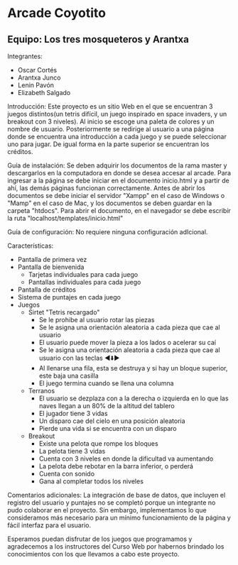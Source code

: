 # Arcade Coyotito

<h2>Equipo: Los tres mosqueteros y Arantxa</h2>

Integrantes:
- Oscar Cortés
- Arantxa Junco
- Lenin Pavón
- Elizabeth Salgado

Introducción:
Este proyecto es un sitio Web en el que se encuentran 3 juegos distintos(un tetris difícil, un juego inspirado en space invaders, y un breakout con 3 niveles). Al inicio se escoge una paleta de colores y un nombre de usuario. Posteriormente se redirige al usuario a una página donde se encuentra una introducción a cada juego y se puede seleccionar uno para jugar. De igual forma en la parte superior se encuentran los créditos.

Guía de instalación:
Se deben adquirir los documentos de la rama master y descargarlos en la computadora en donde se desea accesar al arcade.
Para ingresar a la página se debe iniciar en el documento inicio.html y a partir de ahí, las demás páginas funcionan correctamente.
Antes de abrir los documentos se debe iniciar el servidor "Xampp" en el caso de Windows o "Mamp" en el caso de Mac, y los documentos se deben guardar en la carpeta "htdocs".
Para abrir el documento, en el navegador se debe escribir la ruta "localhost/templates/inicio.html"

Guía de configuración:
No requiere ninguna configuración adIcional.

Características:
- Pantalla de primera vez
- Pantalla de bienvenida
  - Tarjetas individuales para cada juego
  - Pantallas individuales para cada juego
- Pantalla de créditos
- Sistema de puntajes en cada juego
- Juegos
  - Sirtet "Tetris recargado"
    - Se le prohibe al usuario rotar las piezas
    - Se le asigna una orientación aleatoria a cada pieza que cae al usuario
    - El usuario puede mover la pieza a los lados o acelerar su caí
    - Se le asigna una orientación aleatoria a cada pieza que cae al usuario con las teclas :arrow_backward::arrow_down::arrow_forward:
    - Al llenarse una fila, esta se destruya y si hay un bloque superior, este baja una casilla
    - El juego termina cuando se llena una columna
  - Terranos 
    - El usuario se dezplaza con  a la derecha o izquierda en lo que las naves llegan a un 80% de la altitud del tablero
    - El jugador tiene 3 vidas
    - Un disparo cae del cielo en una posición aleatoria 
    - Pierde una vida si se encuentra con un disparo
  - Breakout
    - Existe una pelota que rompe los bloques
    - La pelota tiene 3 vidas
    - Cuenta con 3 niveles en donde la dificultad va aumentando
    - La pelota debe rebotar en la barra inferior, o perderá
    - Cuenta con sonido
    - Gana al completar todos los niveles
    
Comentarios adicionales:
La integración de base de datos, que incluyen el registro del usuario y puntajes no se completó porque un integrante no pudo colaborar en el proyecto. Sin embargo, implementamos lo que consideramos más necesario para un mínimo funcionamiento de la página y fácil interfaz para el usuario.

Esperamos puedan disfrutar de los juegos que programamos y  agradecemos a los instructores del Curso Web por habernos brindado los conocimientos con los que llevamos a cabo este proyecto.
  
